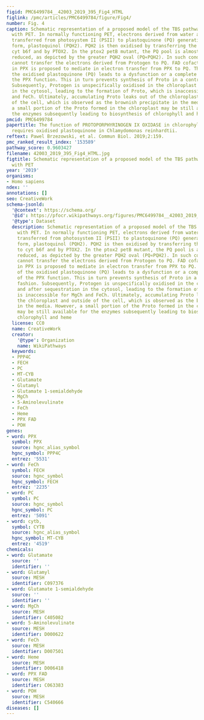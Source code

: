 ```yaml
---
figid: PMC6499784__42003_2019_395_Fig4_HTML
figlink: /pmc/articles/PMC6499784/figure/Fig4/
number: Fig. 4
caption: Schematic representation of a proposed model of the TBS pathway interaction
  with PET. In normally functioning PET, electrons derived from water are subsequently
  transferred from photosystem II (PSII) to plastoquinone (PQ) generating its reduced
  form, plastoquinol (PQH2). PQH2 is then oxidised by transferring the electrons to
  cyt b6f and by PTOX2. In the ptox2 petB mutant, the PQ pool is almost completely
  reduced, as depicted by the greater PQH2 oval (PQ«PQH2). In such conditions, PPX
  cannot transfer the electrons derived from Protogen to PQ. FAD cofactor present
  in PPX is proposed to mediate in electron transfer from PPX to PQ. Thus, lack of
  the oxidised plastoquinone (PQ) leads to a dysfunction or a complete blockage of
  the PPX function. This in turn prevents synthesis of Proto in a controlled fashion.
  Subsequently, Protogen is unspecifically oxidised in the chloroplast and after sequestration
  in the cytosol, leading to the formation of Proto, which is inaccessible for MgCh
  and FeCh. Ultimately, accumulating Proto leaks out of the chloroplast and outside
  of the cell, which is observed as the brownish precipitate in the media. However,
  a small portion of the Proto formed in the chloroplast may be still available for
  the enzymes subsequently leading to biosynthesis of chlorophyll and heme
pmcid: PMC6499784
papertitle: The function of PROTOPORPHYRINOGEN IX OXIDASE in chlorophyll biosynthesis
  requires oxidised plastoquinone in Chlamydomonas reinhardtii.
reftext: Pawel Brzezowski, et al. Commun Biol. 2019;2:159.
pmc_ranked_result_index: '153589'
pathway_score: 0.9603427
filename: 42003_2019_395_Fig4_HTML.jpg
figtitle: Schematic representation of a proposed model of the TBS pathway interaction
  with PET
year: '2019'
organisms:
- Homo sapiens
ndex: ''
annotations: []
seo: CreativeWork
schema-jsonld:
  '@context': https://schema.org/
  '@id': https://pfocr.wikipathways.org/figures/PMC6499784__42003_2019_395_Fig4_HTML.html
  '@type': Dataset
  description: Schematic representation of a proposed model of the TBS pathway interaction
    with PET. In normally functioning PET, electrons derived from water are subsequently
    transferred from photosystem II (PSII) to plastoquinone (PQ) generating its reduced
    form, plastoquinol (PQH2). PQH2 is then oxidised by transferring the electrons
    to cyt b6f and by PTOX2. In the ptox2 petB mutant, the PQ pool is almost completely
    reduced, as depicted by the greater PQH2 oval (PQ«PQH2). In such conditions, PPX
    cannot transfer the electrons derived from Protogen to PQ. FAD cofactor present
    in PPX is proposed to mediate in electron transfer from PPX to PQ. Thus, lack
    of the oxidised plastoquinone (PQ) leads to a dysfunction or a complete blockage
    of the PPX function. This in turn prevents synthesis of Proto in a controlled
    fashion. Subsequently, Protogen is unspecifically oxidised in the chloroplast
    and after sequestration in the cytosol, leading to the formation of Proto, which
    is inaccessible for MgCh and FeCh. Ultimately, accumulating Proto leaks out of
    the chloroplast and outside of the cell, which is observed as the brownish precipitate
    in the media. However, a small portion of the Proto formed in the chloroplast
    may be still available for the enzymes subsequently leading to biosynthesis of
    chlorophyll and heme
  license: CC0
  name: CreativeWork
  creator:
    '@type': Organization
    name: WikiPathways
  keywords:
  - PPP4C
  - FECH
  - PC
  - MT-CYB
  - Glutamate
  - Glutamyl
  - Glutamate 1-semialdehyde
  - MgCh
  - 5-Aminolevulinate
  - FeCh
  - Heme
  - PPX FAD
  - POH
genes:
- word: PPX
  symbol: PPX
  source: hgnc_alias_symbol
  hgnc_symbol: PPP4C
  entrez: '5531'
- word: FeCh
  symbol: FECH
  source: hgnc_symbol
  hgnc_symbol: FECH
  entrez: '2235'
- word: PC
  symbol: PC
  source: hgnc_symbol
  hgnc_symbol: PC
  entrez: '5091'
- word: cytb,
  symbol: CYTB
  source: hgnc_alias_symbol
  hgnc_symbol: MT-CYB
  entrez: '4519'
chemicals:
- word: Glutamate
  source: ''
  identifier: ''
- word: Glutamyl
  source: MESH
  identifier: C097376
- word: Glutamate 1-semialdehyde
  source: ''
  identifier: ''
- word: MgCh
  source: MESH
  identifier: C405082
- word: 5-Aminolevulinate
  source: MESH
  identifier: D000622
- word: FeCh
  source: MESH
  identifier: D007501
- word: Heme
  source: MESH
  identifier: D006418
- word: PPX FAD
  source: MESH
  identifier: C063383
- word: POH
  source: MESH
  identifier: C540666
diseases: []
---
```

